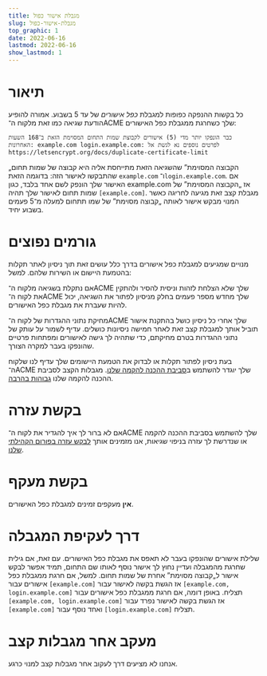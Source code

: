 ```yaml
---
title: מגבלת אישור כפול
slug: מגבלת-אישור-כפול
top_graphic: 1
date: 2022-06-16
lastmod: 2022-06-16
show_lastmod: 1
---
```



# תיאור
כל בקשות ההנפקה כפופות למגבלת *כפל אישורים* של עד 5 בשבוע. אמורה להופיע הודעת שגיאה כמו זאת מלקוח ה־ACME שלך כשחרגת ממגבלת כפל האישורים:
```
כבר הונפקו יותר מדי (5) אישורים לקבוצת שמות התחום המסוימת הזאת ב־168 השעות האחרונות: example.com login.example.com: לפרטים נוספים נא לגשת אל https://letsencrypt.org/docs/duplicate-certificate-limit
```
„הקבוצה המסוימת” שהשגיאה הזאת מתייחסת אליה היא קבוצה של שמות תחום שהתבקשו לאישור הזה: בדוגמה הזאת `example.com` ו־`login.example.com`. אם האישור שלך הונפק לשם אחד בלבד, כגון example.com אז „הקבוצה המסוימת” של שמות תחום לאישור שלך תהיה `[example.com]`. מגבלת קצב זאת מגיעה לחריגה כאשר המנוי מבקש אישור לאותה „קבוצה מסוימת” של שמו תתחום למעלה מ־5 פעמים בשבוע יחיד.

# גורמים נפוצים

מנויים שמגיעים למגבלת כפל אישורים בדרך כלל עושים זאת תוך ניסיון לאתר תקלות בהטמעת היישום או השירות שלהם. למשל:

אם נתקלת בשגיאה מלקוח ה־ACME שלך שלא הצלחת לזהות וניסית להסיר ולהתקין את לקוח ה־ACME שלך מחדש מספר פעמים בחלק מניסיון לפתור את השגיאה, יכול להיות שעברת את מגבלת כפל האישורים.

מחיקת נתוני ההגדרות של לקוח ה־ACME שלך אחרי כל ניסיון כושל בהתקנת אישור תוביל אותך למגבלת קצב זאת לאחר חמישה ניסיונות כושלים. עדיף לשמור על עותק של נתוני ההגדרות בטרם מחיקתם, כדי שתהיה לך גישה לאישורים ומפתחות פרטיים שהונפקו בעבר למקרה הצורך.

בעת ניסיון לפתור תקלות או לבדוק את הטמעת היישומים שלך עדיף לנו שלקוח ה־ACME שלך יוגדר להשתמש ב[סביבת ההכנה להקמה שלנו](/docs/staging-environment/). מגבלות הקצב לסביבת ההכנה להקמה שלנו [גבוהות בהרבה](/docs/staging-environment/#rate-limits).

# בקשת עזרה

אם לא ברור לך איך להגדיר את לקוח ה־ACME שלך להשתמש בסביבת ההכנה להקמה או שנדרשת לך עזרה בניפוי שגיאות, אנו מזמינים אותך [לבקש עזרה בפורום הקהילתי שלנו](https://community.letsencrypt.org/c/help/13).

# בקשת מעקף

**אין** מעקפים זמינים למגבלת כפל האישורים.

# דרך לעקיפת המגבלה

שלילת אישורים שהונפקו בעבר לא תאפס את מגבלת כפל האישורים. עם זאת, אם גילית שחרגת מהמגבלה ועדיין נחוץ לך אישור נוסף לאותו שם התחום, תמיד אפשר לבקש אישור ל„קבוצה מסוימת” אחרת של שמות תחום. למשל, אם חרגת ממגבלת כפל אישורים עבור `[example.com]` אז הגשת בקשה לאישור עבור `[example.com, login.example.com]` תצליח. באופן דומה, אם חרגת ממגבלת כפל אישורים עבור `[example.com,
login.example.com]` אז הגשת בקשה לאישור נפרד עבור `[example.com]` ואחד נוסף עבור `[login.example.com]` תצליח.

# מעקב אחר מגבלות קצב

אנחנו לא מציעים דרך לעקוב אחר מגבלות קצב למנוי כרגע.
